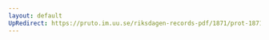 ```yaml
---
layout: default
UpRedirect: https://pruto.im.uu.se/riksdagen-records-pdf/1871/prot-1871--ak--322.pdf
---
```

